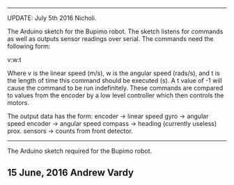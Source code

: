 -------------------------------------------------------------------------
UPDATE: July 5th 2016 Nicholi.

The Arduino sketch for the Bupimo robot. The sketch listens for commands
as well as outputs sensor readings over serial. The commands need the
following form:

v:w:t

Where v is the linear speed (m/s), w is the angular speed (rads/s), and
t is the length of time this command should be executed (s). A t value
of -1 will cause the command to be run indefinitely. These commands are 
compared to values from the encoder by a low level controller which then
controls the motors.

The output data has the form:
encoder -> linear speed
gyro -> angular speed
encoder -> angular speed
compass -> heading (currently useless)
prox. sensors -> counts from front detector.

------------------------------------------------------------------------
The Arduino sketch required for the Bupimo robot.

15 June, 2016
Andrew Vardy
----------------------------------------------------------------------